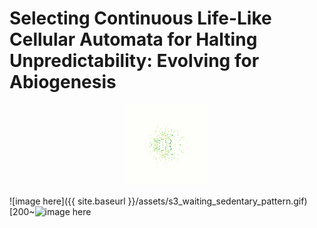 # Selecting Continuous Life-Like Cellular Automata for Halting Unpredictability: Evolving for Abiogenesis

<p align="center">
<img src="assets/s3_waiting_sedentary_pattern.gif">

![image here]({{ site.baseurl }}/assets/s3_waiting_sedentary_pattern.gif)
[200~![image here](assets/path/to/image.png)

</p>



